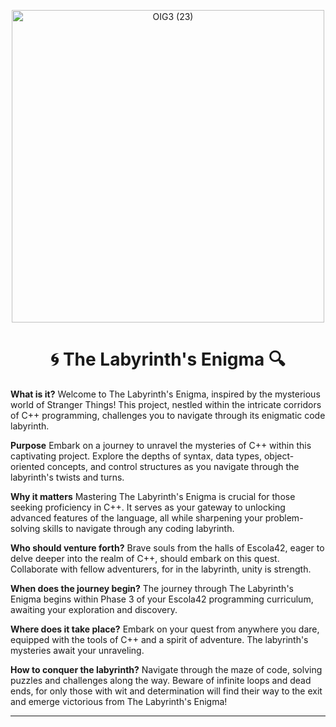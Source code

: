 <p align="center">
    <img src="https://github.com/caoslourenco/Cpp42/assets/18141491/a2c32e02-53b7-4e55-8737-159d50c86e32" alt="OIG3 (23)" width="500" height="500">
</p>

<h1 align="center">🌀 The Labyrinth's Enigma 🔍</h1>

**What is it?**
Welcome to The Labyrinth's Enigma, inspired by the mysterious world of Stranger Things! This project, nestled within the intricate corridors of C++ programming, challenges you to navigate through its enigmatic code labyrinth.

**Purpose**
Embark on a journey to unravel the mysteries of C++ within this captivating project. Explore the depths of syntax, data types, object-oriented concepts, and control structures as you navigate through the labyrinth's twists and turns.

**Why it matters**
Mastering The Labyrinth's Enigma is crucial for those seeking proficiency in C++. It serves as your gateway to unlocking advanced features of the language, all while sharpening your problem-solving skills to navigate through any coding labyrinth.

**Who should venture forth?**
Brave souls from the halls of Escola42, eager to delve deeper into the realm of C++, should embark on this quest. Collaborate with fellow adventurers, for in the labyrinth, unity is strength.

**When does the journey begin?**
The journey through The Labyrinth's Enigma begins within Phase 3 of your Escola42 programming curriculum, awaiting your exploration and discovery.

**Where does it take place?**
Embark on your quest from anywhere you dare, equipped with the tools of C++ and a spirit of adventure. The labyrinth's mysteries await your unraveling.

**How to conquer the labyrinth?**
Navigate through the maze of code, solving puzzles and challenges along the way. Beware of infinite loops and dead ends, for only those with wit and determination will find their way to the exit and emerge victorious from The Labyrinth's Enigma!

-----
<!--
# 🌀 O Enigma do Labirinto 🔍

---

**O que é?**
Bem-vindo ao Enigma do Labirinto, inspirado no misterioso mundo de Stranger Things! Este projeto, situado nos intricados corredores da programação em C++, desafia você a navegar por seu enigmático labirinto de código.

**Propósito**
Embarque em uma jornada para desvendar os mistérios do C++ dentro deste cativante projeto. Explore as profundezas da sintaxe, tipos de dados, conceitos orientados a objetos e estruturas de controle enquanto você navega pelas reviravoltas do labirinto.

**Por que é importante?**
Dominar O Enigma do Labirinto é crucial para aqueles que buscam proficiência em C++. Ele serve como sua porta de entrada para desbloquear recursos avançados da linguagem, enquanto aprimora suas habilidades de resolução de problemas para navegar por qualquer labirinto de código.

**Quem deve se aventurar?**
Almas corajosas dos corredores da Escola42, ansiosas para se aprofundar no mundo do C++, devem embarcar nesta jornada. Colabore com outros aventureiros, pois no labirinto, a união é força.

**Quando a jornada começa?**
A jornada pelo Enigma do Labirinto começa dentro da Fase 3 de seu currículo de programação na Escola42, aguardando sua exploração e descoberta.

**Onde acontece?**
Embarque em sua jornada de qualquer lugar que ousar, equipado com as ferramentas do C++ e um espírito de aventura. Os mistérios do labirinto aguardam sua desvendamento.

**Como conquistar o labirinto?**
Navegue pelo labirinto de código, resolvendo quebra-cabeças e desafios ao longo do caminho. Cuidado com os loops infinitos e os becos sem saída, pois apenas aqueles com inteligência e determinação encontrarão o caminho para a saída e emergirão vitoriosos do Enigma do Labirinto!
